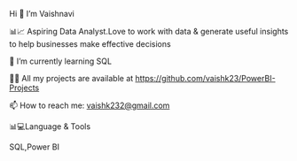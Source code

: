Hi 👋 I’m Vaishnavi

📊📈 Aspiring Data Analyst.Love to work with data & generate useful insights to help businesses make effective decisions

👀 I’m currently learning SQL

👩‍💻 All my projects are available at https://github.com/vaishk23/PowerBI-Projects

📫 How to reach me: vaishk232@gmail.com



📊💻Language & Tools

SQL,Power BI
